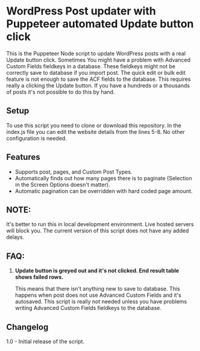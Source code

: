 # WordPress Post updater with Puppeteer automated Update button click

This is the Puppeteer Node script to update WordPress posts with a real Update button click.
Sometimes You might have a problem with Advanced Custom Fields fieldkeys in a database. These fieldkeys might not be correctly save to database if you import post. The quick edit or bulk edit feature is not enough to save the ACF fields to the database. This requires really a clicking the Update button. If you have a hundreds or a thousands of posts it's not possible to do this by hand.

## Setup

To use this script you need to clone or download this repository. In the index.js file you can edit the website details from the lines 5-8. No other configuration is needed.

## Features

-   Supports post, pages, and Custom Post Types.
-   Automatically finds out how many pages there is to paginate (Selection in the Screen Options doesn't matter).
-   Automatic pagination can be overridden with hard coded page amount.

## NOTE:

  It's better to run this in local development environment. Live hosted servers will block you. The current version of this script does not have any added delays.

## FAQ:

1. **Update button is greyed out and it's not clicked. End result table shows failed rows.**

   This means that there isn't anything new to save to database. This happens when post does not use Advanced Custom Fields and it's autosaved. This script is really not needed unless you have problems writing Advanced Custom Fields fieldkeys to the database.

## Changelog
1.0 - Initial release of the script.